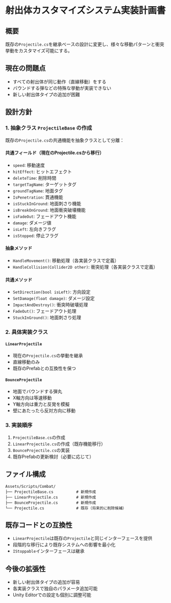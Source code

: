 # 射出体カスタマイズシステム実装計画書

## 概要
既存の`Projectile.cs`を継承ベースの設計に変更し、様々な移動パターンと衝突挙動をカスタマイズ可能にする。

## 現在の問題点
- すべての射出体が同じ動作（直線移動）をする
- バウンドする弾などの特殊な挙動が実装できない
- 新しい射出体タイプの追加が困難

## 設計方針

### 1. 抽象クラス `ProjectileBase` の作成
既存の`Projectile.cs`の共通機能を抽象クラスとして分離：

#### 共通フィールド（現在のProjectile.csから移行）
- `speed`: 移動速度
- `hitEffect`: ヒットエフェクト
- `deleteTime`: 削除時間
- `targetTagName`: ターゲットタグ
- `groundTagName`: 地面タグ
- `IsPenetration`: 貫通機能
- `isStuckInGround`: 地面刺さり機能
- `isBreakOnGround`: 地面衝突破壊機能
- `isFadeOut`: フェードアウト機能
- `damage`: ダメージ値
- `isLeft`: 左向きフラグ
- `isStopped`: 停止フラグ

#### 抽象メソッド
- `HandleMovement()`: 移動処理（各実装クラスで定義）
- `HandleCollision(Collider2D other)`: 衝突処理（各実装クラスで定義）

#### 共通メソッド
- `SetDirection(bool isLeft)`: 方向設定
- `SetDamage(float damage)`: ダメージ設定
- `ImpactAndDestroy()`: 衝突時破壊処理
- `FadeOut()`: フェードアウト処理
- `StuckInGround()`: 地面刺さり処理

### 2. 具体実装クラス

#### `LinearProjectile`
- 現在の`Projectile.cs`の挙動を継承
- 直線移動のみ
- 既存のPrefabとの互換性を保つ

#### `BounceProjectile`
- 地面でバウンドする弾丸
- X軸方向は等速移動
- Y軸方向は重力と反発を模擬
- 壁にあたったら反対方向に移動

### 3. 実装順序
1. `ProjectileBase.cs`の作成
2. `LinearProjectile.cs`の作成（既存機能移行）
3. `BounceProjectile.cs`の実装
4. 既存Prefabの更新検討（必要に応じて）

## ファイル構成
```
Assets/Scripts/Combat/
├── ProjectileBase.cs          # 新規作成
├── LinearProjectile.cs        # 新規作成
├── BounceProjectile.cs        # 新規作成
└── Projectile.cs              # 既存（将来的に削除候補）
```

## 既存コードとの互換性
- `LinearProjectile`は既存の`Projectile`と同じインターフェースを提供
- 段階的な移行により既存システムへの影響を最小化
- `IStoppable`インターフェースは継承

## 今後の拡張性
- 新しい射出体タイプの追加が容易
- 各実装クラスで独自のパラメータ追加可能
- Unity Editorでの設定も個別に調整可能